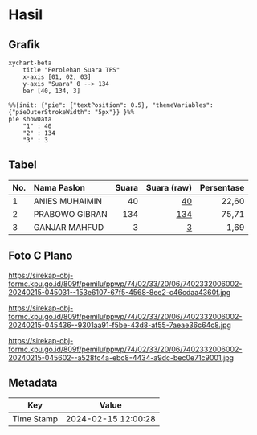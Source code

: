 # Hasil

## Grafik

```mermaid
xychart-beta
    title "Perolehan Suara TPS"
    x-axis [01, 02, 03]
    y-axis "Suara" 0 --> 134
    bar [40, 134, 3]
```

```mermaid
%%{init: {"pie": {"textPosition": 0.5}, "themeVariables": {"pieOuterStrokeWidth": "5px"}} }%%
pie showData
    "1" : 40
    "2" : 134
    "3" : 3
```

## Tabel

| No. | Nama Paslon    | Suara | Suara (raw) | Persentase |
|:--- |:-------------- | -----:| -----------:| ----------:|
| 1   | ANIES MUHAIMIN | 40    | [40][p-1]   | 22,60      |
| 2   | PRABOWO GIBRAN | 134   | [134][p-2]  | 75,71      |
| 3   | GANJAR MAHFUD  | 3     | [3][p-3]    | 1,69       |


[p-1]: https://github.com/gigit-pemilu/pemilu-2024-74-sulawesi-tenggara/blob/main/pilpres/hitung-suara/sub/74-sulawesi-tenggara/sub/02-konawe/sub/33-kapoiala/sub/2006-lamendora/sub/002-tps/sub/paslon-1.txt
[p-2]: https://github.com/gigit-pemilu/pemilu-2024-74-sulawesi-tenggara/blob/main/pilpres/hitung-suara/sub/74-sulawesi-tenggara/sub/02-konawe/sub/33-kapoiala/sub/2006-lamendora/sub/002-tps/sub/paslon-2.txt
[p-3]: https://github.com/gigit-pemilu/pemilu-2024-74-sulawesi-tenggara/blob/main/pilpres/hitung-suara/sub/74-sulawesi-tenggara/sub/02-konawe/sub/33-kapoiala/sub/2006-lamendora/sub/002-tps/sub/paslon-3.txt

## Foto C Plano

https://sirekap-obj-formc.kpu.go.id/809f/pemilu/ppwp/74/02/33/20/06/7402332006002-20240215-045031--153e6107-67f5-4568-8ee2-c46cdaa4360f.jpg

https://sirekap-obj-formc.kpu.go.id/809f/pemilu/ppwp/74/02/33/20/06/7402332006002-20240215-045436--9301aa91-f5be-43d8-af55-7aeae36c64c8.jpg

https://sirekap-obj-formc.kpu.go.id/809f/pemilu/ppwp/74/02/33/20/06/7402332006002-20240215-045602--a528fc4a-ebc8-4434-a9dc-bec0e71c9001.jpg


## Metadata

| Key        | Value               |
| ---------- | ------------------- |
| Time Stamp | 2024-02-15 12:00:28 |



